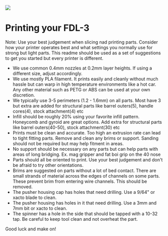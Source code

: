 [![](http://webapp.projectfdl.com/img/FDL%20Logo%20Tiny.png)](https://www.projectfdl.com)

# Printing your FDL-3

Note: Use your best judgement when slicing nad printing parts. Consider how your printer operates best and what settings you normally use for strong but light parts. This readme should be used as a set of suggestions to get you started but every printer is different. 

- We use common 0.4mm nozzles at 0.2mm layer heights. If using a different size, adjust accordingly.
- We use mostly PLA filament. It prints easily and cleanly without much hassle but can warp in high temperature environments like a hot car. Any other material such as PETG or ABS can be used at your own discretion.
- We typically use 3-5 perimeters (1.2 - 1.6mm) on all parts. Most have 3 but extra are added for structural parts like barrel outers(5), handle cores(4), stock attachment(4) etc
- Infill should be roughly 20% using your favorite infill pattern. Honeycomb and gyroid are great options. Add extra for structural parts like barrel outers(40-50), stock attachment(30) etc
- Prints must be clean and accurate. Too high an extrusion rate can lead to tight fitting parts. Remove and clean any brims or support. Sanding should not be required but may help fitment in areas.
- No support should be necessary on any parts but can help parts with areas of long bridging. Ex. mag gripper and fat boi grip on the 40 nose
- Parts should all be oriented to print. Use your best judgement and don't be afraid to try other orientations.
- Brims are suggested on parts without a lot of bed contact. There are small strands of material across the edges of channels on some parts. These prevent brim from entering wire channels. This should be removed.
- The pusher housing cap has holes that need drilling. Use a 9/64" or xacto blade to clean.
- The pusher housing has holes in it that need drilling. Use a 3mm and 7mm bit or xacto to clean.
- The spinner has a hole in the side that should be tapped with a 10-32 tap. Be careful to keep tool clean and not overheat the part.

Good luck and make on!